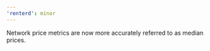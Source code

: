 ```yaml
---
'renterd': minor
---
```


Network price metrics are now more accurately referred to as median prices.
